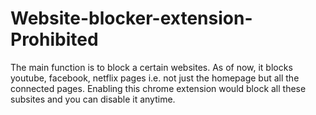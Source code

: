 # Website-blocker-extension-Prohibited
The main function is to block a certain websites. As of now, it blocks youtube, facebook, netflix pages i.e. not just the homepage but all the connected pages. Enabling this chrome extension would block all these subsites and you can disable it anytime.
